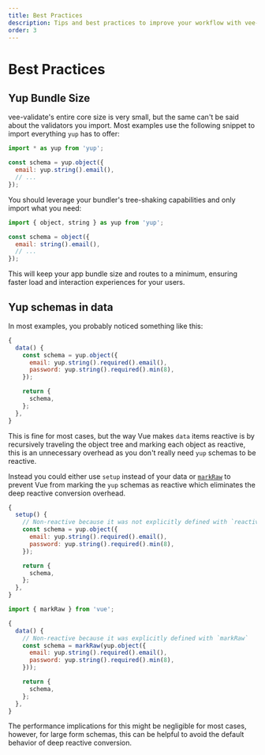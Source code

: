 ```yaml
---
title: Best Practices
description: Tips and best practices to improve your workflow with vee-validate
order: 3
---
```


# Best Practices

## Yup Bundle Size

vee-validate's entire core size is very small, but the same can't be said about the validators you import. Most examples use the following snippet to import everything `yup` has to offer:

```js
import * as yup from 'yup';

const schema = yup.object({
  email: yup.string().email(),
  // ...
});
```

You should leverage your bundler's tree-shaking capabilities and only import what you need:

```js
import { object, string } as yup from 'yup';

const schema = object({
  email: string().email(),
  // ...
});
```

This will keep your app bundle size and routes to a minimum, ensuring faster load and interaction experiences for your users.

## Yup schemas in data

In most examples, you probably noticed something like this:

```js
{
  data() {
    const schema = yup.object({
      email: yup.string().required().email(),
      password: yup.string().required().min(8),
    });

    return {
      schema,
    };
  },
}
```

This is fine for most cases, but the way Vue makes `data` items reactive is by recursively traveling the object tree and marking each object as reactive, this is an unnecessary overhead as you don't really need `yup` schemas to be reactive.

Instead you could either use `setup` instead of your data or [`markRaw`](https://v3.vuejs.org/api/basic-reactivity.html#markraw) to prevent Vue from marking the `yup` schemas as reactive which eliminates the deep reactive conversion overhead.

```js
{
  setup() {
    // Non-reactive because it was not explicitly defined with `reactive` or `ref`
    const schema = yup.object({
      email: yup.string().required().email(),
      password: yup.string().required().min(8),
    });

    return {
      schema,
    };
  },
}
```

```js
import { markRaw } from 'vue';

{
  data() {
    // Non-reactive because it was explicitly defined with `markRaw`
    const schema = markRaw(yup.object({
      email: yup.string().required().email(),
      password: yup.string().required().min(8),
    }));

    return {
      schema,
    };
  },
}
```

The performance implications for this might be negligible for most cases, however, for large form schemas, this can be helpful to avoid the default behavior of deep reactive conversion.

